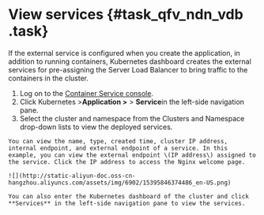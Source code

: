 # View services {#task_qfv_ndn_vdb .task}

If the external service is configured when you create the application, in addition to running containers, Kubernetes dashboard creates the external services for pre-assigning the Server Load Balancer to bring traffic to the containers in the cluster.

1.   Log on to the [Container Service console](https://cs.console.aliyun.com). 
2.   Click Kubernetes \>**Application \>** \> **Service**in the left-side navigation pane. 
3.   Select the cluster and namespace from the Clusters and Namespace drop-down lists to view the deployed services. 

    You can view the name, type, created time, cluster IP address, internal endpoint, and external endpoint of a service. In this example, you can view the external endpoint \(IP address\) assigned to the service. Click the IP address to access the Nginx welcome page.

    ![](http://static-aliyun-doc.oss-cn-hangzhou.aliyuncs.com/assets/img/6902/15395846374486_en-US.png)

    You can also enter the Kubernetes dashboard of the cluster and click **Services** in the left-side navigation pane to view the services.


